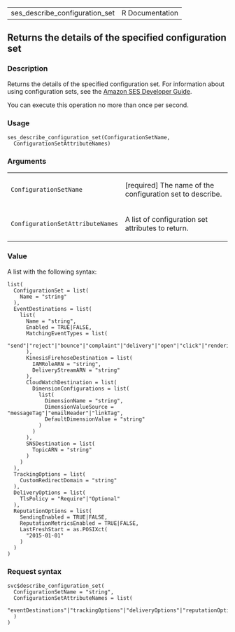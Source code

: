 <table style="width: 100%;">
<tbody>
<tr class="odd">
<td>ses_describe_configuration_set</td>
<td style="text-align: right;">R Documentation</td>
</tr>
</tbody>
</table>

## Returns the details of the specified configuration set

### Description

Returns the details of the specified configuration set. For information
about using configuration sets, see the [Amazon SES Developer
Guide](https://docs.aws.amazon.com/ses/latest/dg/monitor-sending-activity.html).

You can execute this operation no more than once per second.

### Usage

    ses_describe_configuration_set(ConfigurationSetName,
      ConfigurationSetAttributeNames)

### Arguments

<table>
<colgroup>
<col style="width: 35%" />
<col style="width: 65%" />
</colgroup>
<tbody>
<tr class="odd">
<td><code
id="ses_describe_configuration_set_:_ConfigurationSetName">ConfigurationSetName</code></td>
<td><p>[required] The name of the configuration set to
describe.</p></td>
</tr>
<tr class="even">
<td><code
id="ses_describe_configuration_set_:_ConfigurationSetAttributeNames">ConfigurationSetAttributeNames</code></td>
<td><p>A list of configuration set attributes to return.</p></td>
</tr>
</tbody>
</table>

### Value

A list with the following syntax:

    list(
      ConfigurationSet = list(
        Name = "string"
      ),
      EventDestinations = list(
        list(
          Name = "string",
          Enabled = TRUE|FALSE,
          MatchingEventTypes = list(
            "send"|"reject"|"bounce"|"complaint"|"delivery"|"open"|"click"|"renderingFailure"
          ),
          KinesisFirehoseDestination = list(
            IAMRoleARN = "string",
            DeliveryStreamARN = "string"
          ),
          CloudWatchDestination = list(
            DimensionConfigurations = list(
              list(
                DimensionName = "string",
                DimensionValueSource = "messageTag"|"emailHeader"|"linkTag",
                DefaultDimensionValue = "string"
              )
            )
          ),
          SNSDestination = list(
            TopicARN = "string"
          )
        )
      ),
      TrackingOptions = list(
        CustomRedirectDomain = "string"
      ),
      DeliveryOptions = list(
        TlsPolicy = "Require"|"Optional"
      ),
      ReputationOptions = list(
        SendingEnabled = TRUE|FALSE,
        ReputationMetricsEnabled = TRUE|FALSE,
        LastFreshStart = as.POSIXct(
          "2015-01-01"
        )
      )
    )

### Request syntax

    svc$describe_configuration_set(
      ConfigurationSetName = "string",
      ConfigurationSetAttributeNames = list(
        "eventDestinations"|"trackingOptions"|"deliveryOptions"|"reputationOptions"
      )
    )
